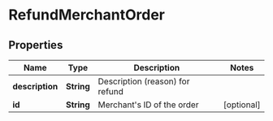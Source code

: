 
# RefundMerchantOrder

## Properties
Name | Type | Description | Notes
------------ | ------------- | ------------- | -------------
**description** | **String** | Description (reason) for refund | 
**id** | **String** | Merchant&#39;s ID of the order |  [optional]



